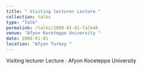 ```yaml
---
title: " Visiting lecturer Lecture "
collection: talks
type: "Talk"
permalink: /talks/2008-01-01-Talk46
venue: "Afyon Koceteppe University "
date: 2008-01-01
location: "Afyon Turkey "
---
```


 Visiting lecturer Lecture : Afyon Koceteppe University 
